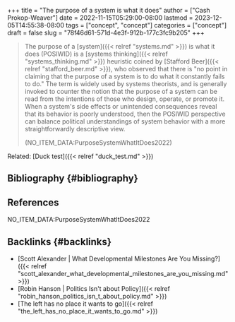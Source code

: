 +++
title = "The purpose of a system is what it does"
author = ["Cash Prokop-Weaver"]
date = 2022-11-15T05:29:00-08:00
lastmod = 2023-12-05T14:55:38-08:00
tags = ["concept", "concept"]
categories = ["concept"]
draft = false
slug = "78f46d61-571d-4e3f-912b-177c3fc9b205"
+++

> The purpose of a [system]({{< relref "systems.md" >}}) is what it does (POSIWID) is a [systems thinking]({{< relref "systems_thinking.md" >}}) heuristic coined by [Stafford Beer]({{< relref "stafford_beer.md" >}}), who observed that there is "no point in claiming that the purpose of a system is to do what it constantly fails to do." The term is widely used by systems theorists, and is generally invoked to counter the notion that the purpose of a system can be read from the intentions of those who design, operate, or promote it. When a system's side effects or unintended consequences reveal that its behavior is poorly understood, then the POSIWID perspective can balance political understandings of system behavior with a more straightforwardly descriptive view.
>
> (NO_ITEM_DATA:PurposeSystemWhatItDoes2022)

Related: [Duck test]({{< relref "duck_test.md" >}})


## Bibliography {#bibliography}

## References

<style>.csl-entry{text-indent: -1.5em; margin-left: 1.5em;}</style><div class="csl-bib-body">
  <div class="csl-entry">NO_ITEM_DATA:PurposeSystemWhatItDoes2022</div>
</div>


## Backlinks {#backlinks}

-   [Scott Alexander | What Developmental Milestones Are You Missing?]({{< relref "scott_alexander_what_developmental_milestones_are_you_missing.md" >}})
-   [Robin Hanson | Politics Isn't about Policy]({{< relref "robin_hanson_politics_isn_t_about_policy.md" >}})
-   [The left has no place it wants to go]({{< relref "the_left_has_no_place_it_wants_to_go.md" >}})
